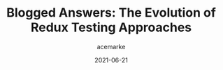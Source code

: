 ---
author: acemarke
date: 2021-06-21
permalink: false
tags:
  - redux
  - state-management
  - testing
  - history
target_url: https://blog.isquaredsoftware.com/2021/06/the-evolution-of-redux-testing-approaches/
title: "Blogged Answers: The Evolution of Redux Testing Approaches"
---
